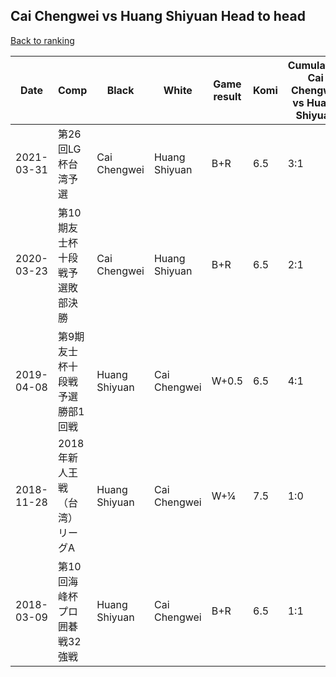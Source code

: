 ## Cai Chengwei vs Huang Shiyuan Head to head

[Back to ranking](../../index.md)




| **Date** | **Comp** | **Black** | **White** | **Game result** | **Komi** | **Cumulative Cai Chengwei vs Huang Shiyuan** | **Cai Chengwei streak** | **Huang Shiyuan streak** | 
| --- | --- | --- | --- | --- | --- | --- | --- | --- |
| 2021-03-31 | 第26回LG杯台湾予選 | Cai Chengwei | Huang Shiyuan | B+R | 6.5 | 3:1 | 2 | 0 | 
| 2020-03-23 | 第10期友士杯十段戦予選敗部決勝 | Cai Chengwei | Huang Shiyuan | B+R | 6.5 | 2:1 | 1 | 0 | 
| 2019-04-08 | 第9期友士杯十段戦予選勝部1回戦 | Huang Shiyuan | Cai Chengwei | W+0.5 | 6.5 | 4:1 | 3 | 0 | 
| 2018-11-28 | 2018年新人王戦（台湾）リーグA | Huang Shiyuan | Cai Chengwei | W+¼ | 7.5 | 1:0 | 1 | 0 | 
| 2018-03-09 | 第10回海峰杯プロ囲碁戦32強戦 | Huang Shiyuan | Cai Chengwei | B+R | 6.5 | 1:1 | 0 | 1 |




